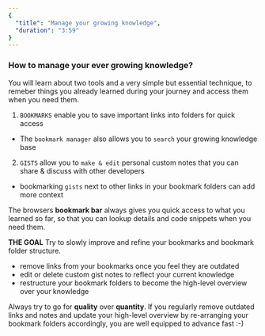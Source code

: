 ```yaml
---
{
  "title": "Manage your growing knowledge",
  "duration": "3:59"
}
---
```


### How to manage your ever growing knowledge?
You will learn about two tools and a very simple but essential technique,
to remeber things you already learned during your journey and access them when you need them.
1. `BOOKMARKS` enable you to save important links into folders for quick access
  * The `bookmark manager` also allows you to `search` your growing knowledge base
2. `GISTS` allow you to `make & edit` personal custom notes that you can share & discuss with other developers
  * bookmarking `gists` next to other links in your bookmark folders can add more context

The browsers **bookmark bar** always gives you quick access to what you learned so far,
so that you can lookup details and code snippets when you need them.

**THE GOAL**
Try to slowly improve and refine your bookmarks and bookmark folder structure.
* remove links from your bookmarks once you feel they are outdated
* edit or delete custom gist notes to reflect your current knowledge
* restructure your bookmark folders to become the high-level overview over your knowledge

Always try to go for **quality** over **quantity**. If you regularly remove outdated links and notes
and update your high-level overview by re-arranging your bookmark folders accordingly, you
are well equipped to advance fast :-)
